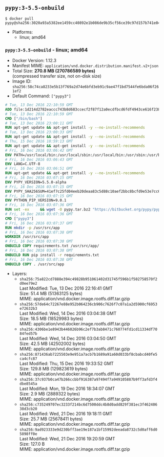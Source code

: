 ## `pypy:3-5.5-onbuild`

```console
$ docker pull pypy@sha256:3020a93a5382ee1459cc40892e1b086de9b35cf56ce39c97d157b741e04421f7
```

-	Platforms:
	-	linux; amd64

### `pypy:3-5.5-onbuild` - linux; amd64

-	Docker Version: 1.12.3
-	Manifest MIME: `application/vnd.docker.distribution.manifest.v2+json`
-	Total Size: **270.8 MB (270786589 bytes)**  
	(compressed transfer size, not on-disk size)
-	Image ID: `sha256:58c74ca8233e5b13f769a2d74e6bfd3eb91c9ae47f1bd7544fe6bda06f261ef2`
-	Default Command: `["pypy3"]`

```dockerfile
# Tue, 13 Dec 2016 22:10:59 GMT
ADD file:1d214d2782eaccc743b8d683ccecf2f87f12a0ecdfbcd6fdf4943ce616f23870 in / 
# Tue, 13 Dec 2016 22:10:59 GMT
CMD ["/bin/bash"]
# Tue, 13 Dec 2016 23:00:11 GMT
RUN apt-get update && apt-get install -y --no-install-recommends 		ca-certificates 		curl 		wget 	&& rm -rf /var/lib/apt/lists/*
# Tue, 13 Dec 2016 23:00:33 GMT
RUN apt-get update && apt-get install -y --no-install-recommends 		bzr 		git 		mercurial 		openssh-client 		subversion 				procps 	&& rm -rf /var/lib/apt/lists/*
# Thu, 15 Dec 2016 18:59:13 GMT
RUN apt-get update && apt-get install -y --no-install-recommends 		autoconf 		automake 		bzip2 		file 		g++ 		gcc 		imagemagick 		libbz2-dev 		libc6-dev 		libcurl4-openssl-dev 		libdb-dev 		libevent-dev 		libffi-dev 		libgdbm-dev 		libgeoip-dev 		libglib2.0-dev 		libjpeg-dev 		libkrb5-dev 		liblzma-dev 		libmagickcore-dev 		libmagickwand-dev 		libmysqlclient-dev 		libncurses-dev 		libpng-dev 		libpq-dev 		libreadline-dev 		libsqlite3-dev 		libssl-dev 		libtool 		libwebp-dev 		libxml2-dev 		libxslt-dev 		libyaml-dev 		make 		patch 		xz-utils 		zlib1g-dev 	&& rm -rf /var/lib/apt/lists/*
# Fri, 16 Dec 2016 03:06:42 GMT
ENV PATH=/usr/local/bin:/usr/local/sbin:/usr/local/bin:/usr/sbin:/usr/bin:/sbin:/bin
# Fri, 16 Dec 2016 03:06:43 GMT
ENV LANG=C.UTF-8
# Fri, 16 Dec 2016 03:06:51 GMT
RUN apt-get update && apt-get install -y --no-install-recommends 		tcl 		tk 	&& rm -rf /var/lib/apt/lists/*
# Fri, 16 Dec 2016 03:07:15 GMT
ENV PYPY_VERSION=5.5.0-alpha
# Fri, 16 Dec 2016 03:07:15 GMT
ENV PYPY_SHA256SUM=41ef7c25fd04eeb20deaa83c5d88c10aef2bbc8bcfd9e53e7cc61136220861cc
# Fri, 16 Dec 2016 03:07:15 GMT
ENV PYTHON_PIP_VERSION=9.0.1
# Fri, 16 Dec 2016 03:07:36 GMT
RUN set -ex 	&& wget -O pypy.tar.bz2 "https://bitbucket.org/pypy/pypy/downloads/pypy3.3-v${PYPY_VERSION}-linux64.tar.bz2" 	&& echo "$PYPY_SHA256SUM  pypy.tar.bz2" | sha256sum -c 	&& tar -xjC /usr/local --strip-components=1 -f pypy.tar.bz2 	&& rm pypy.tar.bz2 		&& if [ ! -e /usr/local/bin/pip3 ]; then : 		&& wget -O /tmp/get-pip.py 'https://bootstrap.pypa.io/get-pip.py' 		&& pypy3 /tmp/get-pip.py "pip==$PYTHON_PIP_VERSION" 		&& rm /tmp/get-pip.py 	; fi 	&& pip3 install --no-cache-dir --upgrade --force-reinstall "pip==$PYTHON_PIP_VERSION" 	&& [ "$(pip list |tac|tac| awk -F '[ ()]+' '$1 == "pip" { print $2; exit }')" = "$PYTHON_PIP_VERSION" ] 		&& rm -rf ~/.cache
# Fri, 16 Dec 2016 03:07:36 GMT
CMD ["pypy3"]
# Fri, 16 Dec 2016 03:07:37 GMT
RUN mkdir -p /usr/src/app
# Fri, 16 Dec 2016 03:07:38 GMT
WORKDIR /usr/src/app
# Fri, 16 Dec 2016 03:07:38 GMT
ONBUILD COPY requirements.txt /usr/src/app/
# Fri, 16 Dec 2016 03:07:38 GMT
ONBUILD RUN pip install -r requirements.txt
# Fri, 16 Dec 2016 03:07:38 GMT
ONBUILD COPY . /usr/src/app
```

-	Layers:
	-	`sha256:75a822cd7888e394c49828b951061402d31745f596b1f502758570f2d0ee79e2`  
		Last Modified: Tue, 13 Dec 2016 22:16:41 GMT  
		Size: 51.4 MB (51363125 bytes)  
		MIME: application/vnd.docker.image.rootfs.diff.tar.gzip
	-	`sha256:57de64c72267e88e952b064236cb906c7626f7c07a1a2d5900cf6953e72632b3`  
		Last Modified: Wed, 14 Dec 2016 03:04:38 GMT  
		Size: 18.5 MB (18529983 bytes)  
		MIME: application/vnd.docker.image.rootfs.diff.tar.gzip
	-	`sha256:4306be1e8943b446026b96c2ef7b3ab8471c760774fd1cd11334df7084fed57b`  
		Last Modified: Wed, 14 Dec 2016 03:04:50 GMT  
		Size: 42.5 MB (42502002 bytes)  
		MIME: application/vnd.docker.image.rootfs.diff.tar.gzip
	-	`sha256:871436ab7225503e9e951a7acb7b1689a91a60d033bf8cbabcd40fe5ca4cfc87`  
		Last Modified: Thu, 15 Dec 2016 19:33:52 GMT  
		Size: 129.8 MB (129823619 bytes)  
		MIME: application/vnd.docker.image.rootfs.diff.tar.gzip
	-	`sha256:37c937b0ca47b266ccbbf916387a97494f7a949105887b9ff3afd3f4dbe8545a`  
		Last Modified: Mon, 19 Dec 2016 18:34:07 GMT  
		Size: 2.9 MB (2889322 bytes)  
		MIME: application/vnd.docker.image.rootfs.diff.tar.gzip
	-	`sha256:c735249707ec3233f214bc6d7500ddc4b8d0add829f381ec3f46240638d3cb20`  
		Last Modified: Wed, 21 Dec 2016 19:18:11 GMT  
		Size: 25.7 MB (25678411 bytes)  
		MIME: application/vnd.docker.image.rootfs.diff.tar.gzip
	-	`sha256:9ad923333e9d230bff3ae19e187a1bf15992deeada8732c5d0aff6d05898ff0e`  
		Last Modified: Wed, 21 Dec 2016 19:20:59 GMT  
		Size: 127.0 B  
		MIME: application/vnd.docker.image.rootfs.diff.tar.gzip
